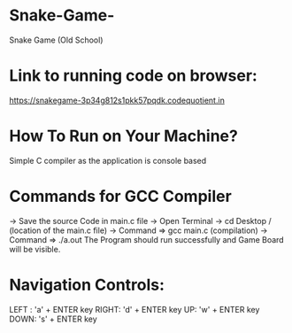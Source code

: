 # Snake-Game-
Snake Game (Old School)
# Link to running code on browser:
https://snakegame-3p34g812s1pkk57pqdk.codequotient.in  
# How To Run on Your Machine?
Simple C compiler as the application is console based
# Commands for GCC Compiler
-> Save the source Code in main.c file
-> Open Terminal
-> cd Desktop / (location of the main.c file)
-> Command => gcc main.c (compilation)
-> Command => ./a.out
The Program should run successfully and Game Board will be visible.
# Navigation Controls:
LEFT : 'a' + ENTER key
RIGHT: 'd' + ENTER key
UP: 'w' + ENTER key 
DOWN: 's' + ENTER key 
